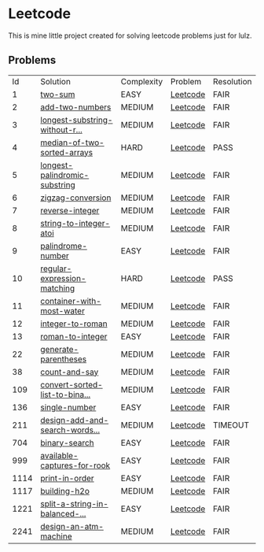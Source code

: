 # Leetcode
This is mine little project created for solving leetcode problems just for lulz.

## Problems
<table>
    <tr>
        <td>Id</td>
        <td>Solution</td>
        <td>Complexity</td>
        <td>Problem</td>
        <td>Resolution</td>
    </tr>
    <tr>
        <td>1</td>
        <td><a href="https://github.com/illepidus/Leetcode/blob/master/src/main/java/ru/krotarnya/leetcode/problem/p0001/Solution.java">two-sum</a></td>
        <td>EASY</td>
        <td><a href="https://leetcode.com/problems/two-sum/">Leetcode</a></td>
        <td title="Solution totally satisfy constraints">FAIR</td>
    </tr>
    <tr>
        <td>2</td>
        <td><a href="https://github.com/illepidus/Leetcode/blob/master/src/main/java/ru/krotarnya/leetcode/problem/p0002/Solution.java">add-two-numbers</a></td>
        <td>MEDIUM</td>
        <td><a href="https://leetcode.com/problems/add-two-numbers/">Leetcode</a></td>
        <td title="Solution totally satisfy constraints">FAIR</td>
    </tr>
    <tr>
        <td>3</td>
        <td><a href="https://github.com/illepidus/Leetcode/blob/master/src/main/java/ru/krotarnya/leetcode/problem/p0003/Solution.java">longest-substring-without-r...</a></td>
        <td>MEDIUM</td>
        <td><a href="https://leetcode.com/problems/longest-substring-without-repeating-characters/">Leetcode</a></td>
        <td title="Solution totally satisfy constraints">FAIR</td>
    </tr>
    <tr>
        <td>4</td>
        <td><a href="https://github.com/illepidus/Leetcode/blob/master/src/main/java/ru/krotarnya/leetcode/problem/p0004/Solution.java">median-of-two-sorted-arrays</a></td>
        <td>HARD</td>
        <td><a href="https://leetcode.com/problems/median-of-two-sorted-arrays/">Leetcode</a></td>
        <td title="Solution is accepted by leetcode, but breaks some unchecked constraints">PASS</td>
    </tr>
    <tr>
        <td>5</td>
        <td><a href="https://github.com/illepidus/Leetcode/blob/master/src/main/java/ru/krotarnya/leetcode/problem/p0005/Solution.java">longest-palindromic-substring</a></td>
        <td>MEDIUM</td>
        <td><a href="https://leetcode.com/problems/longest-palindromic-substring/">Leetcode</a></td>
        <td title="Solution totally satisfy constraints">FAIR</td>
    </tr>
    <tr>
        <td>6</td>
        <td><a href="https://github.com/illepidus/Leetcode/blob/master/src/main/java/ru/krotarnya/leetcode/problem/p0006/Solution.java">zigzag-conversion</a></td>
        <td>MEDIUM</td>
        <td><a href="https://leetcode.com/problems/zigzag-conversion/">Leetcode</a></td>
        <td title="Solution totally satisfy constraints">FAIR</td>
    </tr>
    <tr>
        <td>7</td>
        <td><a href="https://github.com/illepidus/Leetcode/blob/master/src/main/java/ru/krotarnya/leetcode/problem/p0007/Solution.java">reverse-integer</a></td>
        <td>MEDIUM</td>
        <td><a href="https://leetcode.com/problems/reverse-integer/">Leetcode</a></td>
        <td title="Solution totally satisfy constraints">FAIR</td>
    </tr>
    <tr>
        <td>8</td>
        <td><a href="https://github.com/illepidus/Leetcode/blob/master/src/main/java/ru/krotarnya/leetcode/problem/p0008/Solution.java">string-to-integer-atoi</a></td>
        <td>MEDIUM</td>
        <td><a href="https://leetcode.com/problems/string-to-integer-atoi/">Leetcode</a></td>
        <td title="Solution totally satisfy constraints">FAIR</td>
    </tr>
    <tr>
        <td>9</td>
        <td><a href="https://github.com/illepidus/Leetcode/blob/master/src/main/java/ru/krotarnya/leetcode/problem/p0009/Solution.java">palindrome-number</a></td>
        <td>EASY</td>
        <td><a href="https://leetcode.com/problems/palindrome-number/">Leetcode</a></td>
        <td title="Solution totally satisfy constraints">FAIR</td>
    </tr>
    <tr>
        <td>10</td>
        <td><a href="https://github.com/illepidus/Leetcode/blob/master/src/main/java/ru/krotarnya/leetcode/problem/p0010/Solution.java">regular-expression-matching</a></td>
        <td>HARD</td>
        <td><a href="https://leetcode.com/problems/regular-expression-matching/">Leetcode</a></td>
        <td title="Solution is accepted by leetcode, but breaks some unchecked constraints">PASS</td>
    </tr>
    <tr>
        <td>11</td>
        <td><a href="https://github.com/illepidus/Leetcode/blob/master/src/main/java/ru/krotarnya/leetcode/problem/p0011/Solution.java">container-with-most-water</a></td>
        <td>MEDIUM</td>
        <td><a href="https://leetcode.com/problems/container-with-most-water/">Leetcode</a></td>
        <td title="Solution totally satisfy constraints">FAIR</td>
    </tr>
    <tr>
        <td>12</td>
        <td><a href="https://github.com/illepidus/Leetcode/blob/master/src/main/java/ru/krotarnya/leetcode/problem/p0012/Solution.java">integer-to-roman</a></td>
        <td>MEDIUM</td>
        <td><a href="https://leetcode.com/problems/integer-to-roman/">Leetcode</a></td>
        <td title="Solution totally satisfy constraints">FAIR</td>
    </tr>
    <tr>
        <td>13</td>
        <td><a href="https://github.com/illepidus/Leetcode/blob/master/src/main/java/ru/krotarnya/leetcode/problem/p0013/Solution.java">roman-to-integer</a></td>
        <td>EASY</td>
        <td><a href="https://leetcode.com/problems/roman-to-integer/">Leetcode</a></td>
        <td title="Solution totally satisfy constraints">FAIR</td>
    </tr>
    <tr>
        <td>22</td>
        <td><a href="https://github.com/illepidus/Leetcode/blob/master/src/main/java/ru/krotarnya/leetcode/problem/p0022/Solution.java">generate-parentheses</a></td>
        <td>MEDIUM</td>
        <td><a href="https://leetcode.com/problems/generate-parentheses/">Leetcode</a></td>
        <td title="Solution totally satisfy constraints">FAIR</td>
    </tr>
    <tr>
        <td>38</td>
        <td><a href="https://github.com/illepidus/Leetcode/blob/master/src/main/java/ru/krotarnya/leetcode/problem/p0038/Solution.java">count-and-say</a></td>
        <td>MEDIUM</td>
        <td><a href="https://leetcode.com/problems/count-and-say/">Leetcode</a></td>
        <td title="Solution totally satisfy constraints">FAIR</td>
    </tr>
    <tr>
        <td>109</td>
        <td><a href="https://github.com/illepidus/Leetcode/blob/master/src/main/java/ru/krotarnya/leetcode/problem/p0109/Solution.java">convert-sorted-list-to-bina...</a></td>
        <td>MEDIUM</td>
        <td><a href="https://leetcode.com/problems/convert-sorted-list-to-binary-search-tree/">Leetcode</a></td>
        <td title="Solution totally satisfy constraints">FAIR</td>
    </tr>
    <tr>
        <td>136</td>
        <td><a href="https://github.com/illepidus/Leetcode/blob/master/src/main/java/ru/krotarnya/leetcode/problem/p0136/Solution.java">single-number</a></td>
        <td>EASY</td>
        <td><a href="https://leetcode.com/problems/single-number/">Leetcode</a></td>
        <td title="Solution totally satisfy constraints">FAIR</td>
    </tr>
    <tr>
        <td>211</td>
        <td><a href="https://github.com/illepidus/Leetcode/blob/master/src/main/java/ru/krotarnya/leetcode/problem/p0211/WordDictionary.java">design-add-and-search-words...</a></td>
        <td>MEDIUM</td>
        <td><a href="https://leetcode.com/problems/design-add-and-search-words-data-structure/">Leetcode</a></td>
        <td title="Not accepted by leetcode due to timeout">TIMEOUT</td>
    </tr>
    <tr>
        <td>704</td>
        <td><a href="https://github.com/illepidus/Leetcode/blob/master/src/main/java/ru/krotarnya/leetcode/problem/p0704/Solution.java">binary-search</a></td>
        <td>EASY</td>
        <td><a href="https://leetcode.com/problems/binary-search/">Leetcode</a></td>
        <td title="Solution totally satisfy constraints">FAIR</td>
    </tr>
    <tr>
        <td>999</td>
        <td><a href="https://github.com/illepidus/Leetcode/blob/master/src/main/java/ru/krotarnya/leetcode/problem/p0999/Solution.java">available-captures-for-rook</a></td>
        <td>EASY</td>
        <td><a href="https://leetcode.com/problems/available-captures-for-rook/">Leetcode</a></td>
        <td title="Solution totally satisfy constraints">FAIR</td>
    </tr>
    <tr>
        <td>1114</td>
        <td><a href="https://github.com/illepidus/Leetcode/blob/master/src/main/java/ru/krotarnya/leetcode/problem/p1114/Foo.java">print-in-order</a></td>
        <td>EASY</td>
        <td><a href="https://leetcode.com/problems/print-in-order/">Leetcode</a></td>
        <td title="Solution totally satisfy constraints">FAIR</td>
    </tr>
    <tr>
        <td>1117</td>
        <td><a href="https://github.com/illepidus/Leetcode/blob/master/src/main/java/ru/krotarnya/leetcode/problem/p1117/H2O.java">building-h2o</a></td>
        <td>MEDIUM</td>
        <td><a href="https://leetcode.com/problems/building-h2o/">Leetcode</a></td>
        <td title="Solution totally satisfy constraints">FAIR</td>
    </tr>
    <tr>
        <td>1221</td>
        <td><a href="https://github.com/illepidus/Leetcode/blob/master/src/main/java/ru/krotarnya/leetcode/problem/p1221/Solution.java">split-a-string-in-balanced-...</a></td>
        <td>EASY</td>
        <td><a href="https://leetcode.com/problems/split-a-string-in-balanced-strings/">Leetcode</a></td>
        <td title="Solution totally satisfy constraints">FAIR</td>
    </tr>
    <tr>
        <td>2241</td>
        <td><a href="https://github.com/illepidus/Leetcode/blob/master/src/main/java/ru/krotarnya/leetcode/problem/p2241/ATM.java">design-an-atm-machine</a></td>
        <td>MEDIUM</td>
        <td><a href="https://leetcode.com/problems/design-an-atm-machine/">Leetcode</a></td>
        <td title="Solution totally satisfy constraints">FAIR</td>
    </tr>

</table>